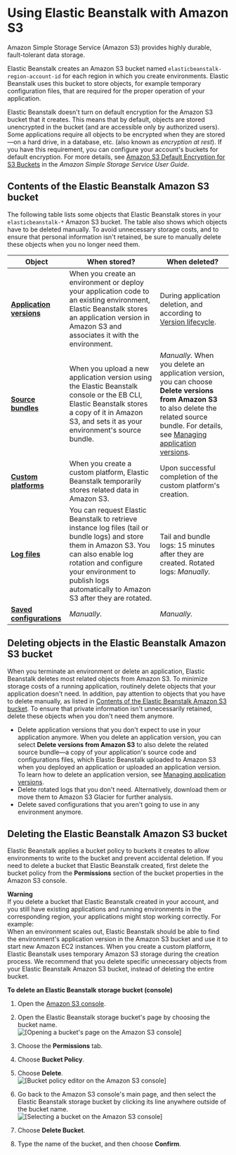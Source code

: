 # Using Elastic Beanstalk with Amazon S3<a name="AWSHowTo.S3"></a>

Amazon Simple Storage Service \(Amazon S3\) provides highly durable, fault\-tolerant data storage\.

Elastic Beanstalk creates an Amazon S3 bucket named `elasticbeanstalk-region-account-id` for each region in which you create environments\. Elastic Beanstalk uses this bucket to store objects, for example temporary configuration files, that are required for the proper operation of your application\.

Elastic Beanstalk doesn't turn on default encryption for the Amazon S3 bucket that it creates\. This means that by default, objects are stored unencrypted in the bucket \(and are accessible only by authorized users\)\. Some applications require all objects to be encrypted when they are stored—on a hard drive, in a database, etc\. \(also known as *encryption at rest*\)\. If you have this requirement, you can configure your account's buckets for default encryption\. For more details, see [Amazon S3 Default Encryption for S3 Buckets](https://docs.aws.amazon.com/AmazonS3/latest/dev/bucket-encryption.html) in the *Amazon Simple Storage Service User Guide*\.

## Contents of the Elastic Beanstalk Amazon S3 bucket<a name="AWSHowTo.S3.content"></a>

The following table lists some objects that Elastic Beanstalk stores in your `elasticbeanstalk-*` Amazon S3 bucket\. The table also shows which objects have to be deleted manually\. To avoid unnecessary storage costs, and to ensure that personal information isn't retained, be sure to manually delete these objects when you no longer need them\.


|  **Object**  |  **When stored?**  |  **When deleted?**  | 
| --- | --- | --- | 
|  [**Application versions**](applications-versions.md)  |  When you create an environment or deploy your application code to an existing environment, Elastic Beanstalk stores an application version in Amazon S3 and associates it with the environment\.  |  During application deletion, and according to [Version lifecycle](applications-lifecycle.md)\.  | 
|  [**Source bundles**](applications-versions.md)  |  When you upload a new application version using the Elastic Beanstalk console or the EB CLI, Elastic Beanstalk stores a copy of it in Amazon S3, and sets it as your environment's source bundle\.  |  *Manually\.* When you delete an application version, you can choose **Delete versions from Amazon S3** to also delete the related source bundle\. For details, see [Managing application versions](applications-versions.md)\.  | 
|  [**Custom platforms**](custom-platforms.md)  |  When you create a custom platform, Elastic Beanstalk temporarily stores related data in Amazon S3\.  |  Upon successful completion of the custom platform's creation\.  | 
|  [**Log files**](using-features.logging.md)  |  You can request Elastic Beanstalk to retrieve instance log files \(tail or bundle logs\) and store them in Amazon S3\. You can also enable log rotation and configure your environment to publish logs automatically to Amazon S3 after they are rotated\.  |  Tail and bundle logs: 15 minutes after they are created\. Rotated logs: *Manually\.*  | 
|  [**Saved configurations**](environment-configuration-savedconfig.md)  |  *Manually\.*  |  *Manually\.*  | 

## Deleting objects in the Elastic Beanstalk Amazon S3 bucket<a name="AWSHowTo.S3.delete-objects"></a>

When you terminate an environment or delete an application, Elastic Beanstalk deletes most related objects from Amazon S3\. To minimize storage costs of a running application, routinely delete objects that your application doesn't need\. In addition, pay attention to objects that you have to delete manually, as listed in [Contents of the Elastic Beanstalk Amazon S3 bucket](#AWSHowTo.S3.content)\. To ensure that private information isn't unnecessarily retained, delete these objects when you don't need them anymore\.
+ Delete application versions that you don't expect to use in your application anymore\. When you delete an application version, you can select **Delete versions from Amazon S3** to also delete the related source bundle—a copy of your application's source code and configurations files, which Elastic Beanstalk uploaded to Amazon S3 when you deployed an application or uploaded an application version\. To learn how to delete an application version, see [Managing application versions](applications-versions.md)\.
+ Delete rotated logs that you don't need\. Alternatively, download them or move them to Amazon S3 Glacier for further analysis\.
+ Delete saved configurations that you aren't going to use in any environment anymore\.

## Deleting the Elastic Beanstalk Amazon S3 bucket<a name="AWSHowTo.S3.delete-bucket"></a>

Elastic Beanstalk applies a bucket policy to buckets it creates to allow environments to write to the bucket and prevent accidental deletion\. If you need to delete a bucket that Elastic Beanstalk created, first delete the bucket policy from the **Permissions** section of the bucket properties in the Amazon S3 console\.

**Warning**  
If you delete a bucket that Elastic Beanstalk created in your account, and you still have existing applications and running environments in the corresponding region, your applications might stop working correctly\. For example:  
When an environment scales out, Elastic Beanstalk should be able to find the environment's application version in the Amazon S3 bucket and use it to start new Amazon EC2 instances\.
When you create a custom platform, Elastic Beanstalk uses temporary Amazon S3 storage during the creation process\.
We recommend that you delete specific unnecessary objects from your Elastic Beanstalk Amazon S3 bucket, instead of deleting the entire bucket\.

**To delete an Elastic Beanstalk storage bucket \(console\)**

1. Open the [Amazon S3 console](https://console.aws.amazon.com/s3)\.

1. Open the Elastic Beanstalk storage bucket's page by choosing the bucket name\.  
![\[Opening a bucket's page on the Amazon S3 console\]](http://docs.aws.amazon.com/elasticbeanstalk/latest/dg/images/services-s3-open-bucket.png)

1. Choose the **Permissions** tab\.

1. Choose **Bucket Policy**\.

1. Choose **Delete**\.  
![\[Bucket policy editor on the Amazon S3 console\]](http://docs.aws.amazon.com/elasticbeanstalk/latest/dg/images/services-s3-bucket-policy.png)

1. Go back to the Amazon S3 console's main page, and then select the Elastic Beanstalk storage bucket by clicking its line anywhere outside of the bucket name\.  
![\[Selecting a bucket on the Amazon S3 console\]](http://docs.aws.amazon.com/elasticbeanstalk/latest/dg/images/services-s3-select-bucket.png)

1. Choose **Delete Bucket**\.

1. Type the name of the bucket, and then choose **Confirm**\.